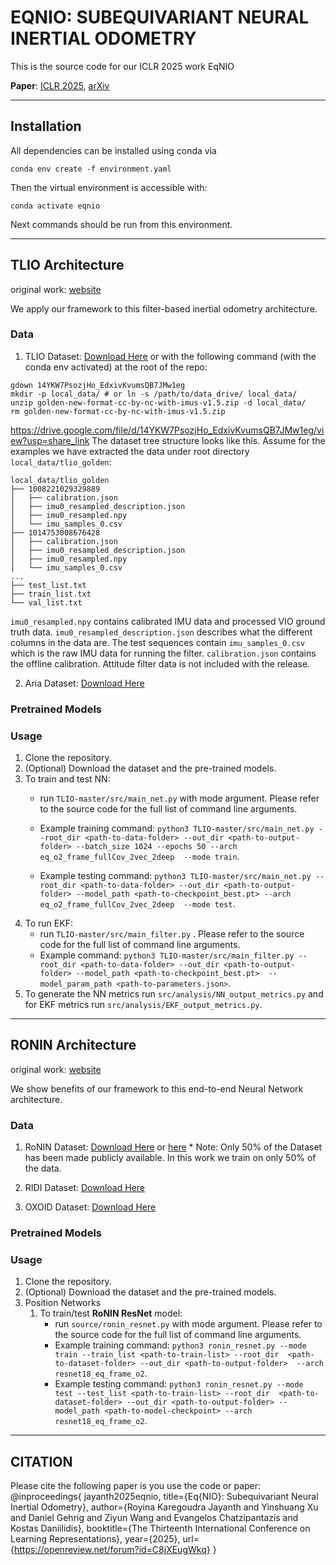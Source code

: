 # EQNIO: SUBEQUIVARIANT NEURAL INERTIAL ODOMETRY
This is the source code for our ICLR 2025 work EqNIO

**Paper**: [ICLR 2025](https://openreview.net/forum?id=C8jXEugWkq), [arXiv](https://arxiv.org/abs/2408.06321) 

---
## Installation
All dependencies can be installed using conda via
```shell script
conda env create -f environment.yaml
```
Then the virtual environment is accessible with:
```shell script
conda activate eqnio
```

Next commands should be run from this environment.

---

## TLIO Architecture

original work: [website](https://cathias.github.io/TLIO/)

We apply our framework to this filter-based inertial odometry architecture.

### Data
1. TLIO Dataset: [Download Here](https://drive.google.com/file/d/10Bc6R-s0ZLy9OEK_1mfpmtDg3jIu8X6g/view?usp=share_link) or with the following command (with the conda env activated) at the root of the repo:
```shell script
gdown 14YKW7PsozjHo_EdxivKvumsQB7JMw1eg
mkdir -p local_data/ # or ln -s /path/to/data_drive/ local_data/
unzip golden-new-format-cc-by-nc-with-imus-v1.5.zip -d local_data/
rm golden-new-format-cc-by-nc-with-imus-v1.5.zip
```
https://drive.google.com/file/d/14YKW7PsozjHo_EdxivKvumsQB7JMw1eg/view?usp=share_link
The dataset tree structure looks like this.
Assume for the examples we have extracted the data under root directory `local_data/tlio_golden`:
```
local_data/tlio_golden
├── 1008221029329889
│   ├── calibration.json
│   ├── imu0_resampled_description.json
│   ├── imu0_resampled.npy
│   └── imu_samples_0.csv
├── 1014753008676428
│   ├── calibration.json
│   ├── imu0_resampled_description.json
│   ├── imu0_resampled.npy
│   └── imu_samples_0.csv
...
├── test_list.txt
├── train_list.txt
└── val_list.txt
```

`imu0_resampled.npy` contains calibrated IMU data and processed VIO ground truth data.
`imu0_resampled_description.json` describes what the different columns in the data are.
The test sequences contain `imu_samples_0.csv` which is the raw IMU data for running the filter. 
`calibration.json` contains the offline calibration. 
Attitude filter data is not included with the release.


2. Aria Dataset: [Download Here](https://www.projectaria.com/datasets/aea/)

### Pretrained Models

### Usage
1. Clone the repository.
2. (Optional) Download the dataset and the pre-trained models. 
3. To train and test NN:
    * run ```TLIO-master/src/main_net.py``` with mode argument. Please refer to the source code for the full list of command 
    line arguments. 
    * Example training command: ```python3 TLIO-master/src/main_net.py --root_dir <path-to-data-folder> --out_dir <path-to-output-folder> --batch_size 1024 --epochs 50 --arch eq_o2_frame_fullCov_2vec_2deep 
    --mode train```.

    * Example testing command: ```python3 TLIO-master/src/main_net.py --root_dir <path-to-data-folder> --out_dir <path-to-output-folder> --model_path <path-to-checkpoint_best.pt> --arch eq_o2_frame_fullCov_2vec_2deep 
    --mode test```.
4. To run EKF:
    * run ```TLIO-master/src/main_filter.py``` . Please refer to the source code for the full list of command 
    line arguments. 
    * Example command: ```python3 TLIO-master/src/main_filter.py --root_dir <path-to-data-folder> --out_dir <path-to-output-folder> --model_path <path-to-checkpoint_best.pt> 
    --model_param_path <path-to-parameters.json>```.
5. To generate the NN metrics run ```src/analysis/NN_output_metrics.py``` and for EKF metrics run ```src/analysis/EKF_output_metrics.py```.
---

## RONIN Architecture

original work: [website](http://ronin.cs.sfu.ca/)

We show benefits of our framework to this end-to-end Neural Network architecture.

### Data
1. RoNIN Dataset: [Download Here](https://ronin.cs.sfu.ca/) or [here](https://www.frdr-dfdr.ca/repo/dataset/816d1e8c-1fc3-47ff-b8ea-a36ff51d682a)
\* Note: Only 50\% of the Dataset has been made publicly available. In this work we train on only 50\% of the data.

2. RIDI Dataset: [Download Here](https://www.dropbox.com/s/9zzaj3h3u4bta23/ridi_data_publish_v2.zip?dl=0)

3. OXOID Dataset: [Download Here](http://deepio.cs.ox.ac.uk/)

### Pretrained Models

### Usage
1. Clone the repository.
2. (Optional) Download the dataset and the pre-trained models. 
3. Position Networks 
    1. To train/test **RoNIN ResNet** model:
        * run ```source/ronin_resnet.py``` with mode argument. Please refer to the source code for the full list of command 
        line arguments. 
        * Example training command: ```python3 ronin_resnet.py --mode train --train_list <path-to-train-list> --root_dir 
        <path-to-dataset-folder> --out_dir <path-to-output-folder>  --arch resnet18_eq_frame_o2```.
        * Example testing command: ```python3 ronin_resnet.py --mode test --test_list <path-to-train-list> --root_dir 
        <path-to-dataset-folder> --out_dir <path-to-output-folder> --model_path <path-to-model-checkpoint> --arch resnet18_eq_frame_o2```.

---
## CITATION
Please cite the following paper is you use the code or paper:  
@inproceedings{
jayanth2025eqnio,
title={Eq{NIO}: Subequivariant Neural Inertial Odometry},
author={Royina Karegoudra Jayanth and Yinshuang Xu and Daniel Gehrig and Ziyun Wang and Evangelos Chatzipantazis and Kostas Daniilidis},
booktitle={The Thirteenth International Conference on Learning Representations},
year={2025},
url={https://openreview.net/forum?id=C8jXEugWkq}
}






